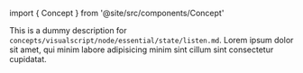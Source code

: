 import { Concept } from '@site/src/components/Concept'

<Concept
  title    = "node/essential/state/listen"
  kind     = "Core"
  category = "Visualscript"
  block    = {true}>
This is a dummy description for `concepts/visualscript/node/essential/state/listen.md`.
Lorem ipsum dolor sit amet, qui minim labore adipisicing minim sint cillum sint consectetur cupidatat.
</Concept>


